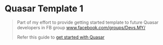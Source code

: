 # Quasar Template 1

> Part of my effort to provide getting started template to future Quasar developers in FB group www.facebook.com/groups/Devs.MY/
>
> Refer this guide to [get started with Quasar](http://github.com/HarisHashim/Mentor-Coaching/blob/master/JS/Quasar/Quickly%20Quasar.pdf)

